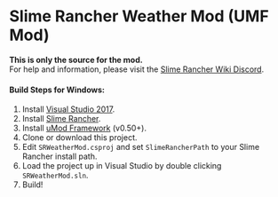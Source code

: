 # Slime Rancher Weather Mod (UMF Mod)

**This is only the source for the mod.**  
For help and information, please visit the [Slime Rancher Wiki Discord](https://discord.gg/U3xHVkc).

#### Build Steps for Windows:
1. Install [Visual Studio 2017](https://visualstudio.microsoft.com/downloads/).
2. Install [Slime Rancher](https://store.steampowered.com/app/433340/).
3. Install [uMod Framework](https://umodframework.com/download.html) (v0.50+).
4. Clone or download this project.
5. Edit `SRWeatherMod.csproj` and set `SlimeRancherPath` to your Slime Rancher install path.
6. Load the project up in Visual Studio by double clicking `SRWeatherMod.sln`.
7. Build!
